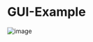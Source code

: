 # GUI-Example
![image](https://github.com/vlantonakos/GUI-Example/assets/107072477/e28af7eb-e4aa-42f9-95aa-f8067dda13a6)

